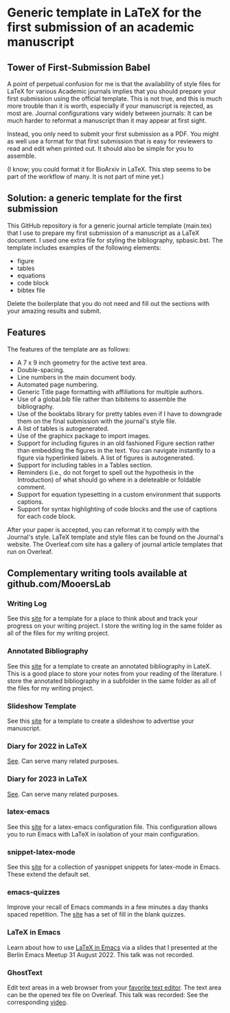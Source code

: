 # Generic template in LaTeX for the first submission of an academic manuscript

## Tower of First-Submission Babel

A point of perpetual confusion for me is that the availability of style files for LaTeX for various Academic journals implies that you should prepare your first submission using the official template.
This is not true, and this is much more trouble than it is worth, especially if your manuscript is rejected, as most are.
Journal  configurations vary widely between journals: It can be much harder to reformat a manuscript than it may appear at first sight.

Instead, you only need to submit your first submission as a PDF.
You might as well use a format for that first submission that is easy for reviewers to read and edit when printed out.
It should also be simple for you to assemble.

(I know; you could format it for BioArxiv in LaTeX. 
This step seems to be part of the workflow of many. 
It is not part of mine yet.)

## Solution: a generic template for the first submission

This GitHub repository is for a generic journal article template (main.tex) that I use to prepare my first submission of a manuscript as a LaTeX document.
I used one extra file for styling the bibliography, spbasic.bst.
The template includes examples of the following elements:

- figure
- tables
- equations
- code block
- bibtex file

Delete the boilerplate that you do not need and fill out the sections with your amazing results and submit.

## Features

The features of the template are as follows:

- A 7 x 9 inch geometry for the active text area.
- Double-spacing.
- Line numbers in the main document body.
- Automated page numbering.
- Generic Title page formatting with affiliations for multiple authors.
- Use of a global.bib file rather than bibitems to assemble the bibliography.
- Use of the booktabs library for pretty tables even if I have to downgrade them on the final submission with the journal's style file.
- A list of tables is autogenerated.
- Use of the graphicx package to import images.
- Support for including figures in an old fashioned Figure section rather than embedding the figures in the text. You can navigate instantly to a figure via hyperlinked labels. A list of figures is autogenerated.
- Support for including tables in a Tables section.
- Reminders (i.e., do not forget to spell out the hypothesis in the Introduction) of what should go where in a deleteable or foldable comment.
- Support for equation typesetting in a custom environment that supports captions.
- Support for syntax highlighting of code blocks and the use of captions for each code block.

After your paper is accepted, you can reformat it to comply with the Journal's style.
LaTeX template and style files can be found on the Journal's website.
The Overleaf.com site has a gallery of journal article templates that run on Overleaf.

## Complementary writing tools available at github.com/MooersLab

### Writing Log

See this [site](https://github.com/MooersLab/writingLogTemplate) for a template for a place to think about and track your progress on your writing project.
I store the writing log in the same folder as all of the files for my writing project.

### Annotated Bibliography

See this [site](https://github.com/MooersLab/annotatedBibliography) for a template to create an annotated bibliography in LateX. 
This is a good place to store your notes from your reading of the literature.
I store the annotated bibliography in a subfolder in the same folder as all of the files for my writing project.

### Slideshow Template

See this [site](https://github.com/MooersLab/slideshowTemplateLaTeX) for a template to create a slideshow to advertise your manuscript.


### Diary for 2022 in LaTeX

[See](https://github.com/MooersLab/diary2022inLaTeX). Can serve many related purposes.

### Diary for 2023 in LaTeX

[See](https://github.com/MooersLab/diary2023inLaTeX). Can serve many related purposes.

### latex-emacs

See this [site](https://github.com/MooersLab/latex-emacs) for a latex-emacs configuration file.
This configuration allows you to run Emacs with LaTeX in isolation of your main configuration.

### snippet-latex-mode

See this [site](https://github.com/MooersLab/snippet-latex-mode) for a collection of yasnippet snippets for latex-mode in Emacs.
These extend the default set.

### emacs-quizzes

Improve your recall of Emacs commands in a few minutes a day thanks spaced repetition. 
The [site](https://github.com/MooersLab/qemacs) has a set of fill in the blank quizzes.

### LaTeX in Emacs

Learn about how to use [LaTeX in Emacs](https://github.com/MooersLab/BerlinEmacsAugust2022) via a slides that I presented at the Berlin Emacs Meetup 31 August 2022.
This talk was not recorded.

### GhostText

Edit text areas in a web browser from your [favorite text editor](https://github.com/MooersLab/DSW22ghosttext).
The text area can be the opened tex file on Overleaf.
This talk was recorded: See the corresponding [video](https://mediasite.ouhsc.edu/Mediasite/Channel/python/watch/4da0872f028c4255ae12935655e911321d).
